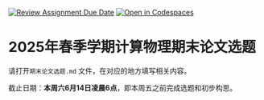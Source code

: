 [![Review Assignment Due Date](https://classroom.github.com/assets/deadline-readme-button-22041afd0340ce965d47ae6ef1cefeee28c7c493a6346c4f15d667ab976d596c.svg)](https://classroom.github.com/a/J9r4eX1O)
[![Open in Codespaces](https://classroom.github.com/assets/launch-codespace-2972f46106e565e64193e422d61a12cf1da4916b45550586e14ef0a7c637dd04.svg)](https://classroom.github.com/open-in-codespaces?assignment_repo_id=19752382)
# 2025年春季学期计算物理期末论文选题

请打开`期末论文选题.md` 文件，在对应的地方填写相关内容。

截止日期：**本周六6月14日凌晨6点**，即本周五之前完成选题和初步构思。
